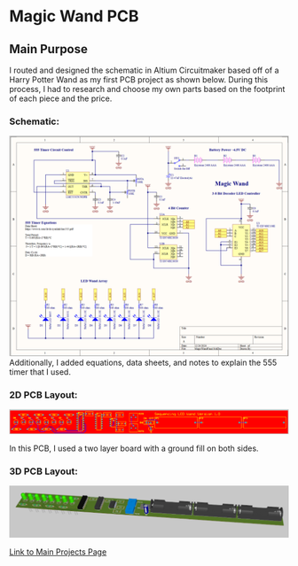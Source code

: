 # Magic Wand PCB
## Main Purpose

I routed and designed the schematic in Altium Circuitmaker based off of a Harry Potter Wand as my first PCB project as shown below. During this process, I had to research and choose my own parts based on the footprint of each piece and the price.

### Schematic:
![](https://github.com/elizaby3/Magic-Wand-PCB/blob/main/Photos/schematic.png?raw=true)
Additionally, I added equations, data sheets, and notes to explain the 555 timer that I used.

### 2D PCB Layout:
![](https://github.com/elizaby3/Magic-Wand-PCB/blob/main/Photos/pcb_2d.png?raw=true)

In this PCB, I used a two layer board with a ground fill on both sides.

### 3D PCB Layout:
![](https://github.com/elizaby3/Magic-Wand-PCB/blob/main/Photos/pcb_3d.png?raw=true)

[Link to Main Projects Page](https://elizaby3.github.io)
